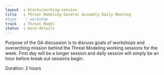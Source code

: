```yaml
---
layout  : blocks/working-session
title   : Threat Modeling General Assembly Daily Meeting
#type    : workshop
track   : Threat Model
status  : more-details
---
```


Purpose of the GA discussion is to discuss goals of workshops and overarching mission behind the Threat Modeling working sessions for the week.  First day will be a longer session and daily session will simply be an hour before break out sessions begin.

Duration: 2 hours